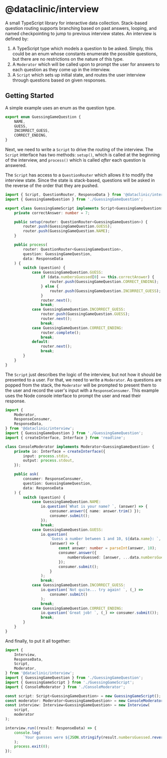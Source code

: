 # @dataclinic/interview

A small TypeScript library for interactive data collection. Stack-based question routing supports branching based on past answers, looping, and named checkpointing to jump to previous interview states. An interview is defined by:

1. A TypeScript type which models a question to be asked. Simply, this could be an enum whose constants enumerate the possible questions, but there are no restrictions on the nature of this type.
2. A `Moderator` which will be called upon to prompt the user for answers to each question as they come up in the interview.
3. A `Script` which sets up initial state, and routes the user interview through questions based on given responses.

## Getting Started

A simple example uses an enum as the question type.

```typescript
export enum GuessingGameQuestion {
    NAME,
    GUESS,
    INCORRECT_GUESS,
    CORRECT_ENDING,
}
```

Next, we need to write a `Script` to drive the routing of the interview. The `Script` interface has two methods: `setup()`, which is called at the beginning of the interview, and `process()` which is called _after_ each question is answered.

The `Script` has access to a `QuestionRouter` which allows it to modify the interview state. Since the state is stack-based, questions will be asked in the reverse of the order that they are pushed.

```typescript
import { Script, QuestionRouter, ResponseData } from '@dataclinic/interview';
import { GuessingGameQuestion } from './GuessingGameQuestion';

export class GuessingGameScript implements Script<GuessingGameQuestion> {
    private correctAnswer: number = 7;

    public setup(router: QuestionRouter<GuessingGameQuestion>) {
        router.push(GuessingGameQuestion.GUESS);
        router.push(GuessingGameQuestion.NAME);
    }

    public process(
        router: QuestionRouter<GuessingGameQuestion>,
        question: GuessingGameQuestion,
        data: ResponseData
    ) {
        switch (question) {
            case GuessingGameQuestion.GUESS:
                if (data.numbersGuessed[0] == this.correctAnswer) {
                    router.push(GuessingGameQuestion.CORRECT_ENDING);
                } else {
                    router.push(GuessingGameQuestion.INCORRECT_GUESS);
                }
                router.next();
                break;
            case GuessingGameQuestion.INCORRECT_GUESS:
                router.push(GuessingGameQuestion.GUESS);
                router.next();
                break;
            case GuessingGameQuestion.CORRECT_ENDING:
                router.complete();
                break;
            default:
                router.next();
                break;
        }
    }
}
```

The `Script` just describes the logic of the interview, but not how it should be presented to a user. For that, we need to write a `Moderator`. As questions are popped from the stack, the `Moderator` will be prompted to present them to the user and record the user's input with a `ResponseConsumer`. This example uses the Node console interface to prompt the user and read their response.

```typescript
import {
    Moderator,
    ResponseConsumer,
    ResponseData,
} from '@dataclinic/interview';
import { GuessingGameQuestion } from './GuessingGameQuestion';
import { createInterface, Interface } from 'readline';

class ConsoleModerator implements Moderator<GuessingGameQuestion> {
    private io: Interface = createInterface({
        input: process.stdin,
        output: process.stdout,
    });

    public ask(
        consumer: ResponseConsumer,
        question: GuessingGameQuestion,
        data: ResponseData
    ) {
        switch (question) {
            case GuessingGameQuestion.NAME:
                io.question(`What is your name? `, (answer) => {
                    consumer.answer({ name: answer.trim() });
                    consumer.submit();
                });
                break;
            case GuessingGameQuestion.GUESS:
                io.question(
                    `Guess a number between 1 and 10, ${data.name}: `,
                    (answer) => {
                        const answer: number = parseInt(answer, 10);
                        consumer.answer({
                            numbersGuessed: [answer, ...data.numbersGuessed],
                        });
                        consumer.submit();
                    }
                );
                break;
            case GuessingGameQuestion.INCORRECT_GUESS:
                io.question(`Not quite... try again! `, (_) =>
                    consumer.submit()
                );
                break;
            case GuessingGameQuestion.CORRECT_ENDING:
                io.question(`Great job! `, (_) => consumer.submit());
                break;
        }
    }
}
```

And finally, to put it all together:

```typescript
import {
    Interview,
    ResponseData,
    Script,
    Moderator,
} from '@dataclinic/interview';
import { GuessingGameQuestion } from './GuessingGameQuestion';
import { GuessingGameScript } from './GuessingGameScript';
import { ConsoleModerator } from './ConsoleModerator';

const script: Script<GuessingGameQuestion> = new GuessingGameScript();
const moderator: Moderator<GuessingGameQuestion> = new ConsoleModerator();
const interview: Interview<GuessingGameQuestion> = new Interview(
    script,
    moderator
);

interview.run((result: ResponseData) => {
    console.log(
        `Your guesses were ${JSON.stringify(result.numbersGuessed.reverse())}`
    );
    process.exit(0);
});
```
